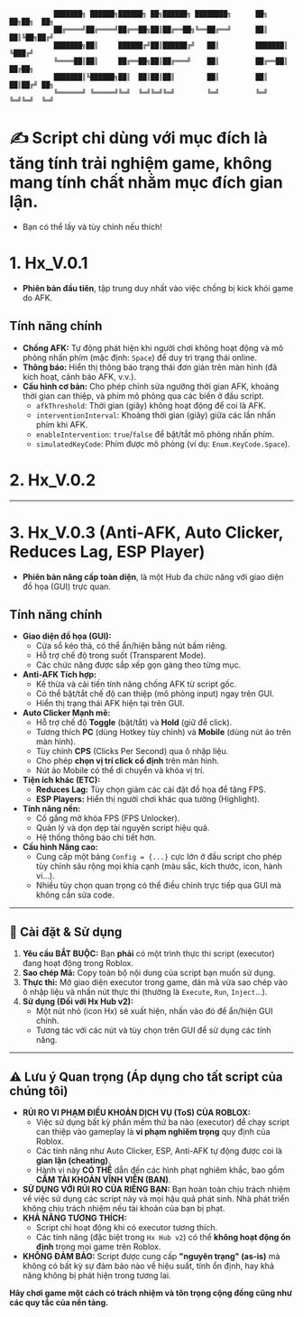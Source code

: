 ```
           ███████╗ ██████╗██████╗ ██╗██████╗ ████████╗      ██╗  ██╗██╗  ██╗
           ██╔════╝██╔════╝██╔══██╗██║██╔══██╗╚══██╔══╝      ██║  ██║╚██╗██╔╝
           ███████╗██║     ██████╔╝██║██████╔╝   ██║         ███████║ ╚███╔╝
           ╚════██║██║     ██╔══██╗██║██╔═══╝    ██║         ██╔══██║ ██╔██╗
           ███████║╚██████╗██║  ██║██║██║        ██║         ██║  ██║██╔╝ ██╗
           ╚══════╝ ╚═════╝╚═╝  ╚═╝╚═╝╚═╝        ╚═╝         ╚═╝  ╚═╝╚═╝  ╚═╝
```
# ✍️ Script chỉ dùng với mục đích là tăng tính trải nghiệm game, không mang tính chất nhằm mục đích gian lận. 
- Bạn có thể lấy và tùy chỉnh nếu thích!

# 1. Hx_V.0.1

- **Phiên bản đầu tiên**, tập trung duy nhất vào việc chống bị kick khỏi game do AFK.

## Tính năng chính
* **Chống AFK:** Tự động phát hiện khi người chơi không hoạt động và mô phỏng nhấn phím (mặc định: `Space`) để duy trì trạng thái online.
* **Thông báo:** Hiển thị thông báo trạng thái đơn giản trên màn hình (đã kích hoạt, cảnh báo AFK, v.v.).
* **Cấu hình cơ bản:** Cho phép chỉnh sửa ngưỡng thời gian AFK, khoảng thời gian can thiệp, và phím mô phỏng qua các biến ở đầu script.
    * `afkThreshold`: Thời gian (giây) không hoạt động để coi là AFK.
    * `interventionInterval`: Khoảng thời gian (giây) giữa các lần nhấn phím khi AFK.
    * `enableIntervention`: `true`/`false` để bật/tắt mô phỏng nhấn phím.
    * `simulatedKeyCode`: Phím được mô phỏng (ví dụ: `Enum.KeyCode.Space`).

# 2. Hx_V.0.2

* **

# 3. Hx_V.0.3 (Anti-AFK, Auto Clicker, Reduces Lag, ESP Player)

- **Phiên bản nâng cấp toàn diện**, là một Hub đa chức năng với giao diện đồ họa (GUI) trực quan.
## Tính năng chính

* **Giao diện đồ họa (GUI):**
    * Cửa sổ kéo thả, có thể ẩn/hiện bằng nút bấm riêng.
    * Hỗ trợ chế độ trong suốt (Transparent Mode).
    * Các chức năng được sắp xếp gọn gàng theo từng mục.
* **Anti-AFK Tích hợp:**
    * Kế thừa và cải tiến tính năng chống AFK từ script gốc.
    * Có thể bật/tắt chế độ can thiệp (mô phỏng input) ngay trên GUI.
    * Hiển thị trạng thái AFK hiện tại trên GUI.
* **Auto Clicker Mạnh mẽ:**
    * Hỗ trợ chế độ **Toggle** (bật/tắt) và **Hold** (giữ để click).
    * Tương thích **PC** (dùng Hotkey tùy chỉnh) và **Mobile** (dùng nút ảo trên màn hình).
    * Tùy chỉnh **CPS** (Clicks Per Second) qua ô nhập liệu.
    * Cho phép **chọn vị trí click cố định** trên màn hình.
    * Nút ảo Mobile có thể di chuyển và khóa vị trí.
* **Tiện ích khác (ETC):**
    * **Reduces Lag:** Tùy chọn giảm các cài đặt đồ họa để tăng FPS.
    * **ESP Players:** Hiển thị người chơi khác qua tường (Highlight).
* **Tính năng nền:**
    * Cố gắng mở khóa FPS (FPS Unlocker).
    * Quản lý và dọn dẹp tài nguyên script hiệu quả.
    * Hệ thống thông báo chi tiết hơn.
* **Cấu hình Nâng cao:**
    * Cung cấp một bảng `Config = {...}` cực lớn ở đầu script cho phép tùy chỉnh sâu rộng mọi khía cạnh (màu sắc, kích thước, icon, hành vi...).
    * Nhiều tùy chọn quan trọng có thể điều chỉnh trực tiếp qua GUI mà không cần sửa code.

---

## 🚀 Cài đặt & Sử dụng

1.  **Yêu cầu BẮT BUỘC:** Bạn **phải** có một trình thực thi script (executor) đang hoạt động trong Roblox.
2.  **Sao chép Mã:** Copy toàn bộ nội dung của script bạn muốn sử dụng.
3.  **Thực thi:** Mở giao diện executor trong game, dán mã vừa sao chép vào ô nhập liệu và nhấn nút thực thi (thường là `Execute`, `Run`, `Inject`...).
4.  **Sử dụng (Đối với Hx Hub v2):**
    * Một nút nhỏ (icon Hx) sẽ xuất hiện, nhấn vào đó để ẩn/hiện GUI chính.
    * Tương tác với các nút và tùy chọn trên GUI để sử dụng các tính năng.

---

## ⚠️ Lưu ý Quan trọng (Áp dụng cho tất script của chúng tôi)

* **RỦI RO VI PHẠM ĐIỀU KHOẢN DỊCH VỤ (ToS) CỦA ROBLOX:**
    * Việc sử dụng bất kỳ phần mềm thứ ba nào (executor) để chạy script can thiệp vào gameplay là **vi phạm nghiêm trọng** quy định của Roblox.
    * Các tính năng như Auto Clicker, ESP, Anti-AFK tự động được coi là **gian lận (cheating)**.
    * Hành vi này **CÓ THỂ** dẫn đến các hình phạt nghiêm khắc, bao gồm **CẤM TÀI KHOẢN VĨNH VIỄN (BAN)**.
* **SỬ DỤNG VỚI RỦI RO CỦA RIÊNG BẠN:** Bạn hoàn toàn chịu trách nhiệm về việc sử dụng các script này và mọi hậu quả phát sinh. Nhà phát triển không chịu trách nhiệm nếu tài khoản của bạn bị phạt.
* **KHẢ NĂNG TƯƠNG THÍCH:**
    * Script chỉ hoạt động khi có executor tương thích.
    * Các tính năng (đặc biệt trong `Hx Hub v2`) có thể **không hoạt động ổn định** trong mọi game trên Roblox.
* **KHÔNG ĐẢM BẢO:** Script được cung cấp **"nguyên trạng" (as-is)** mà không có bất kỳ sự đảm bảo nào về hiệu suất, tính ổn định, hay khả năng không bị phát hiện trong tương lai.

**Hãy chơi game một cách có trách nhiệm và tôn trọng cộng đồng cũng như các quy tắc của nền tảng.**
